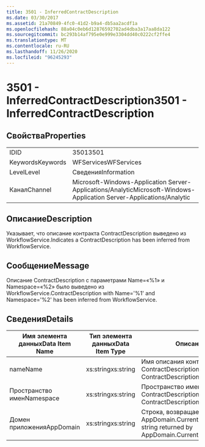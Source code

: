 ```yaml
---
title: 3501 - InferredContractDescription
ms.date: 03/30/2017
ms.assetid: 21a70849-4fc0-41d2-b9a4-db5aa2acdf1a
ms.openlocfilehash: 88a04c0eb6d12876592702ad4dba3a17aa8da122
ms.sourcegitcommit: bc293b14af795e0e999e3304dd40c0222cf2ffe4
ms.translationtype: MT
ms.contentlocale: ru-RU
ms.lasthandoff: 11/26/2020
ms.locfileid: "96245293"
---
```

# <a name="3501---inferredcontractdescription"></a><span data-ttu-id="988f2-102">3501 - InferredContractDescription</span><span class="sxs-lookup"><span data-stu-id="988f2-102">3501 - InferredContractDescription</span></span>

## <a name="properties"></a><span data-ttu-id="988f2-103">Свойства</span><span class="sxs-lookup"><span data-stu-id="988f2-103">Properties</span></span>  
  
|||  
|-|-|  
|<span data-ttu-id="988f2-104">ID</span><span class="sxs-lookup"><span data-stu-id="988f2-104">ID</span></span>|<span data-ttu-id="988f2-105">3501</span><span class="sxs-lookup"><span data-stu-id="988f2-105">3501</span></span>|  
|<span data-ttu-id="988f2-106">Keywords</span><span class="sxs-lookup"><span data-stu-id="988f2-106">Keywords</span></span>|<span data-ttu-id="988f2-107">WFServices</span><span class="sxs-lookup"><span data-stu-id="988f2-107">WFServices</span></span>|  
|<span data-ttu-id="988f2-108">Level</span><span class="sxs-lookup"><span data-stu-id="988f2-108">Level</span></span>|<span data-ttu-id="988f2-109">Сведения</span><span class="sxs-lookup"><span data-stu-id="988f2-109">Information</span></span>|  
|<span data-ttu-id="988f2-110">Канал</span><span class="sxs-lookup"><span data-stu-id="988f2-110">Channel</span></span>|<span data-ttu-id="988f2-111">Microsoft-Windows-Application Server-Applications/Analytic</span><span class="sxs-lookup"><span data-stu-id="988f2-111">Microsoft-Windows-Application Server-Applications/Analytic</span></span>|  
  
## <a name="description"></a><span data-ttu-id="988f2-112">Описание</span><span class="sxs-lookup"><span data-stu-id="988f2-112">Description</span></span>  

 <span data-ttu-id="988f2-113">Указывает, что описание контракта ContractDescription выведено из WorkflowService.</span><span class="sxs-lookup"><span data-stu-id="988f2-113">Indicates a ContractDescription has been inferred from WorkflowService.</span></span>  
  
## <a name="message"></a><span data-ttu-id="988f2-114">Сообщение</span><span class="sxs-lookup"><span data-stu-id="988f2-114">Message</span></span>  

 <span data-ttu-id="988f2-115">Описание ContractDescription с параметрами Name=«%1» и Namespace=«%2» было выведено из WorkflowService.</span><span class="sxs-lookup"><span data-stu-id="988f2-115">ContractDescription with Name='%1' and Namespace='%2' has been inferred from WorkflowService.</span></span>  
  
## <a name="details"></a><span data-ttu-id="988f2-116">Сведения</span><span class="sxs-lookup"><span data-stu-id="988f2-116">Details</span></span>  
  
|<span data-ttu-id="988f2-117">Имя элемента данных</span><span class="sxs-lookup"><span data-stu-id="988f2-117">Data Item Name</span></span>|<span data-ttu-id="988f2-118">Тип элемента данных</span><span class="sxs-lookup"><span data-stu-id="988f2-118">Data Item Type</span></span>|<span data-ttu-id="988f2-119">Описание</span><span class="sxs-lookup"><span data-stu-id="988f2-119">Description</span></span>|  
|--------------------|--------------------|-----------------|  
|<span data-ttu-id="988f2-120">name</span><span class="sxs-lookup"><span data-stu-id="988f2-120">Name</span></span>|<span data-ttu-id="988f2-121">xs:string</span><span class="sxs-lookup"><span data-stu-id="988f2-121">xs:string</span></span>|<span data-ttu-id="988f2-122">Имя описания контракта ContractDescription.</span><span class="sxs-lookup"><span data-stu-id="988f2-122">The name of the ContractDescription.</span></span>|  
|<span data-ttu-id="988f2-123">Пространство имен</span><span class="sxs-lookup"><span data-stu-id="988f2-123">Namespace</span></span>|<span data-ttu-id="988f2-124">xs:string</span><span class="sxs-lookup"><span data-stu-id="988f2-124">xs:string</span></span>|<span data-ttu-id="988f2-125">Пространство имен описания контракта ContractDescription.</span><span class="sxs-lookup"><span data-stu-id="988f2-125">The namespace of the ContractDescription.</span></span>|  
|<span data-ttu-id="988f2-126">Домен приложения</span><span class="sxs-lookup"><span data-stu-id="988f2-126">AppDomain</span></span>|<span data-ttu-id="988f2-127">xs:string</span><span class="sxs-lookup"><span data-stu-id="988f2-127">xs:string</span></span>|<span data-ttu-id="988f2-128">Строка, возвращаемая AppDomain.CurrentDomain.FriendlyName.</span><span class="sxs-lookup"><span data-stu-id="988f2-128">The string returned by AppDomain.CurrentDomain.FriendlyName.</span></span>|
